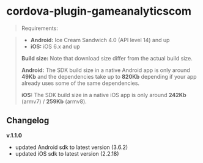 # cordova-plugin-gameanalyticscom

> Requirements:

> * **Android:** Ice Cream Sandwich 4.0 (API level 14) and up
> * **iOS:** iOS 6.x and up
>   
> **Build size:**
> Note that download size differ from the actual build size.   
>   
> **Android:**
> The SDK build size in a native Android app is only around **49Kb** and the dependencies take up to **820Kb** depending if your app already uses some of the same dependencies.
>   
> **iOS:**
> The SDK build size in a native iOS app is only around **242Kb** (armv7) / **259Kb** (armv8).

Changelog
---------
**v.1.1.0**
* updated Android sdk to latest version (3.6.2)
* updated iOS sdk to latest version (2.2.18)